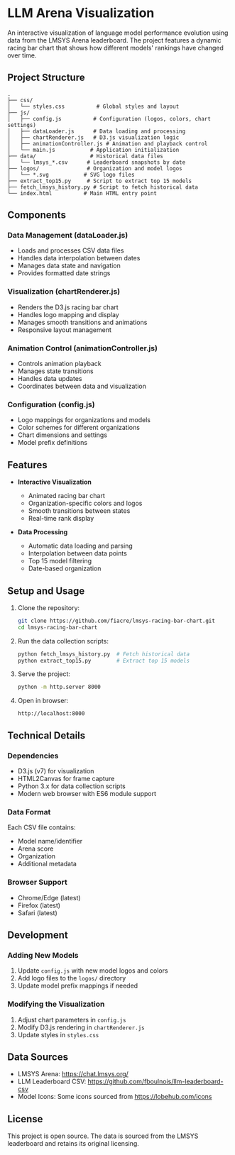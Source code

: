 # LLM Arena Visualization

An interactive visualization of language model performance evolution using data from the LMSYS Arena leaderboard. The project features a dynamic racing bar chart that shows how different models' rankings have changed over time.

## Project Structure

```
.
├── css/
│   └── styles.css          # Global styles and layout
├── js/
│   ├── config.js          # Configuration (logos, colors, chart settings)
│   ├── dataLoader.js      # Data loading and processing
│   ├── chartRenderer.js   # D3.js visualization logic
│   ├── animationController.js # Animation and playback control
│   └── main.js           # Application initialization
├── data/                 # Historical data files
│   └── lmsys_*.csv      # Leaderboard snapshots by date
├── logos/               # Organization and model logos
│   └── *.svg           # SVG logo files
├── extract_top15.py     # Script to extract top 15 models
├── fetch_lmsys_history.py # Script to fetch historical data
└── index.html          # Main HTML entry point
```

## Components

### Data Management (dataLoader.js)
- Loads and processes CSV data files
- Handles data interpolation between dates
- Manages data state and navigation
- Provides formatted date strings

### Visualization (chartRenderer.js)
- Renders the D3.js racing bar chart
- Handles logo mapping and display
- Manages smooth transitions and animations
- Responsive layout management

### Animation Control (animationController.js)
- Controls animation playback
- Manages state transitions
- Handles data updates
- Coordinates between data and visualization

### Configuration (config.js)
- Logo mappings for organizations and models
- Color schemes for different organizations
- Chart dimensions and settings
- Model prefix definitions

## Features

- **Interactive Visualization**
  - Animated racing bar chart
  - Organization-specific colors and logos
  - Smooth transitions between states
  - Real-time rank display

- **Data Processing**
  - Automatic data loading and parsing
  - Interpolation between data points
  - Top 15 model filtering
  - Date-based organization

## Setup and Usage

1. Clone the repository:
   ```bash
   git clone https://github.com/fiacre/lmsys-racing-bar-chart.git
   cd lmsys-racing-bar-chart
   ```

2. Run the data collection scripts:
   ```bash
   python fetch_lmsys_history.py  # Fetch historical data
   python extract_top15.py        # Extract top 15 models
   ```

3. Serve the project:
   ```bash
   python -m http.server 8000
   ```

4. Open in browser:
   ```
   http://localhost:8000
   ```

## Technical Details

### Dependencies
- D3.js (v7) for visualization
- HTML2Canvas for frame capture
- Python 3.x for data collection scripts
- Modern web browser with ES6 module support

### Data Format
Each CSV file contains:
- Model name/identifier
- Arena score
- Organization
- Additional metadata

### Browser Support
- Chrome/Edge (latest)
- Firefox (latest)
- Safari (latest)

## Development

### Adding New Models
1. Update `config.js` with new model logos and colors
2. Add logo files to the `logos/` directory
3. Update model prefix mappings if needed

### Modifying the Visualization
1. Adjust chart parameters in `config.js`
2. Modify D3.js rendering in `chartRenderer.js`
3. Update styles in `styles.css`

## Data Sources
- LMSYS Arena: https://chat.lmsys.org/
- LLM Leaderboard CSV: https://github.com/fboulnois/llm-leaderboard-csv
- Model Icons: Some icons sourced from https://lobehub.com/icons

## License
This project is open source. The data is sourced from the LMSYS leaderboard and retains its original licensing.
